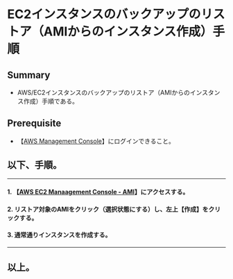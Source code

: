 # EC2インスタンスのバックアップのリストア（AMIからのインスタンス作成）手順

## Summary
- AWS/EC2インスタンスのバックアップのリストア（AMIからのインスタンス作成）手順である。

## Prerequisite
- 【[AWS Management Console](https://ap-northeast-1.console.aws.amazon.com/ec2/v2/home?region=ap-northeast-1#Instances:sort=instanceId)】にログインできること。

## 以下、手順。

--------------------------------

#### 1. 【[AWS EC2 Manaagement Console - AMI](https://ap-northeast-1.console.aws.amazon.com/ec2/v2/home?region=ap-northeast-1#Images:visibility=owned-by-me;sort=creationDate)】にアクセスする。

#### 2. リストア対象のAMIをクリック（選択状態にする）し、左上【作成】をクリックする。

#### 3. 通常通りインスタンスを作成する。

--------------------------------

## 以上。
